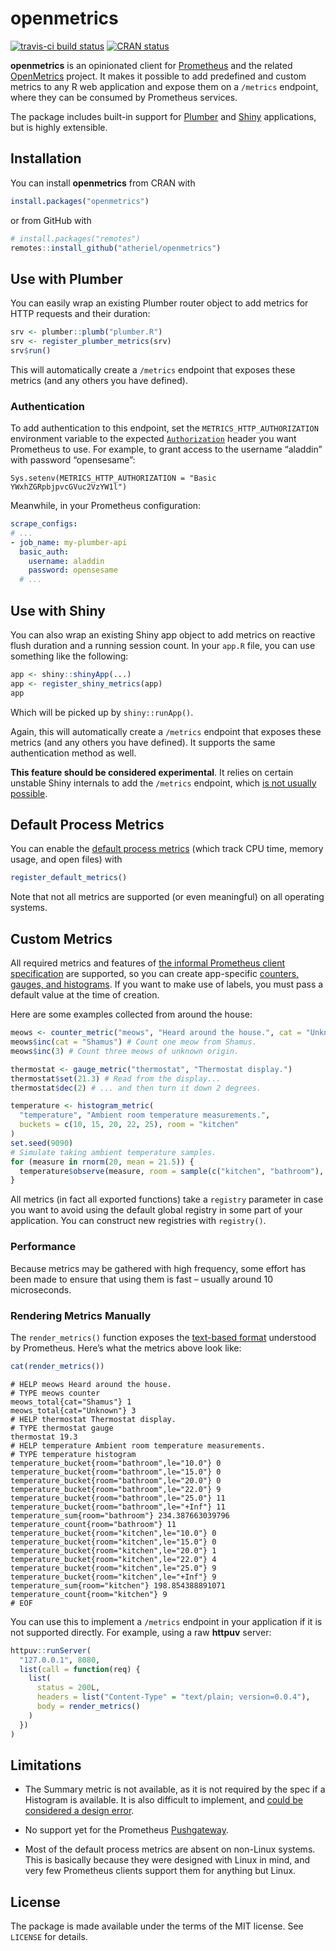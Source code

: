 
<!-- README.md is generated from README.Rmd. Please edit that file -->

# openmetrics

<!-- badges: start -->

[![travis-ci build
status](https://travis-ci.org/atheriel/openmetrics.svg?branch=master)](https://travis-ci.org/atheriel/openmetrics)
[![CRAN
status](https://www.r-pkg.org/badges/version/openmetrics)](https://cran.r-project.org/package=openmetrics)
<!-- badges: end -->

**openmetrics** is an opinionated client for
[Prometheus](https://prometheus.io/) and the related
[OpenMetrics](https://openmetrics.io/) project. It makes it possible to
add predefined and custom metrics to any R web application and expose
them on a `/metrics` endpoint, where they can be consumed by Prometheus
services.

The package includes built-in support for
[Plumber](https://www.rplumber.io/) and
[Shiny](https://shiny.rstudio.com/) applications, but is highly
extensible.

## Installation

You can install **openmetrics** from CRAN with

``` r
install.packages("openmetrics")
```

or from GitHub with

``` r
# install.packages("remotes")
remotes::install_github("atheriel/openmetrics")
```

## Use with Plumber

You can easily wrap an existing Plumber router object to add metrics for
HTTP requests and their duration:

``` r
srv <- plumber::plumb("plumber.R")
srv <- register_plumber_metrics(srv)
srv$run()
```

This will automatically create a `/metrics` endpoint that exposes these
metrics (and any others you have defined).

### Authentication

To add authentication to this endpoint, set the
`METRICS_HTTP_AUTHORIZATION` environment variable to the expected
[`Authorization`](https://developer.mozilla.org/en-US/docs/Web/HTTP/Headers/Authorization)
header you want Prometheus to use. For example, to grant access to the
username “aladdin” with password
    “opensesame”:

    Sys.setenv(METRICS_HTTP_AUTHORIZATION = "Basic YWxhZGRpbjpvcGVuc2VzYW1l")

Meanwhile, in your Prometheus configuration:

``` yaml
scrape_configs:
# ...
- job_name: my-plumber-api
  basic_auth:
    username: aladdin
    password: opensesame
  # ...
```

## Use with Shiny

You can also wrap an existing Shiny app object to add metrics on
reactive flush duration and a running session count. In your `app.R`
file, you can use something like the following:

``` r
app <- shiny::shinyApp(...)
app <- register_shiny_metrics(app)
app
```

Which will be picked up by `shiny::runApp()`.

Again, this will automatically create a `/metrics` endpoint that exposes
these metrics (and any others you have defined). It supports the same
authentication method as well.

**This feature should be considered experimental**. It relies on certain
unstable Shiny internals to add the `/metrics` endpoint, which [is not
usually possible](https://github.com/rstudio/shiny/issues/2395).

## Default Process Metrics

You can enable the [default process
metrics](https://prometheus.io/docs/instrumenting/writing_clientlibs/#process-metrics)
(which track CPU time, memory usage, and open files) with

``` r
register_default_metrics()
```

Note that not all metrics are supported (or even meaningful) on all
operating systems.

## Custom Metrics

All required metrics and features of [the informal Prometheus client
specification](https://prometheus.io/docs/instrumenting/writing_clientlibs/)
are supported, so you can create app-specific [counters, gauges, and
histograms](https://prometheus.io/docs/concepts/metric_types/). If you
want to make use of labels, you must pass a default value at the time of
creation.

Here are some examples collected from around the
house:

``` r
meows <- counter_metric("meows", "Heard around the house.", cat = "Unknown")
meows$inc(cat = "Shamus") # Count one meow from Shamus.
meows$inc(3) # Count three meows of unknown origin.

thermostat <- gauge_metric("thermostat", "Thermostat display.")
thermostat$set(21.3) # Read from the display...
thermostat$dec(2) # ... and then turn it down 2 degrees.

temperature <- histogram_metric(
  "temperature", "Ambient room temperature measurements.",
  buckets = c(10, 15, 20, 22, 25), room = "kitchen"
)
set.seed(9090)
# Simulate taking ambient temperature samples.
for (measure in rnorm(20, mean = 21.5)) {
  temperature$observe(measure, room = sample(c("kitchen", "bathroom"), 1))
}
```

All metrics (in fact all exported functions) take a `registry` parameter
in case you want to avoid using the default global registry in some part
of your application. You can construct new registries with `registry()`.

### Performance

Because metrics may be gathered with high frequency, some effort has
been made to ensure that using them is fast – usually around 10
microseconds.

### Rendering Metrics Manually

The `render_metrics()` function exposes the [text-based
format](https://prometheus.io/docs/instrumenting/exposition_formats/#text-based-format)
understood by Prometheus. Here’s what the metrics above look like:

``` r
cat(render_metrics())
```

    # HELP meows Heard around the house.
    # TYPE meows counter
    meows_total{cat="Shamus"} 1
    meows_total{cat="Unknown"} 3
    # HELP thermostat Thermostat display.
    # TYPE thermostat gauge
    thermostat 19.3
    # HELP temperature Ambient room temperature measurements.
    # TYPE temperature histogram
    temperature_bucket{room="bathroom",le="10.0"} 0
    temperature_bucket{room="bathroom",le="15.0"} 0
    temperature_bucket{room="bathroom",le="20.0"} 0
    temperature_bucket{room="bathroom",le="22.0"} 9
    temperature_bucket{room="bathroom",le="25.0"} 11
    temperature_bucket{room="bathroom",le="+Inf"} 11
    temperature_sum{room="bathroom"} 234.387663039796
    temperature_count{room="bathroom"} 11
    temperature_bucket{room="kitchen",le="10.0"} 0
    temperature_bucket{room="kitchen",le="15.0"} 0
    temperature_bucket{room="kitchen",le="20.0"} 1
    temperature_bucket{room="kitchen",le="22.0"} 4
    temperature_bucket{room="kitchen",le="25.0"} 9
    temperature_bucket{room="kitchen",le="+Inf"} 9
    temperature_sum{room="kitchen"} 198.854388891071
    temperature_count{room="kitchen"} 9
    # EOF

You can use this to implement a `/metrics` endpoint in your application
if it is not supported directly. For example, using a raw **httpuv**
server:

``` r
httpuv::runServer(
  "127.0.0.1", 8080,
  list(call = function(req) {
    list(
      status = 200L,
      headers = list("Content-Type" = "text/plain; version=0.0.4"),
      body = render_metrics()
    )
  })
)
```

## Limitations

  - The Summary metric is not available, as it is not required by the
    spec if a Histogram is available. It is also difficult to implement,
    and [could be considered a design
    error](https://www.robustperception.io/how-does-a-prometheus-summary-work).

  - No support yet for the Prometheus
    [Pushgateway](https://prometheus.io/docs/instrumenting/pushing/).

  - Most of the default process metrics are absent on non-Linux systems.
    This is basically because they were designed with Linux in mind, and
    very few Prometheus clients support them for anything but Linux.

## License

The package is made available under the terms of the MIT license. See
`LICENSE` for details.

